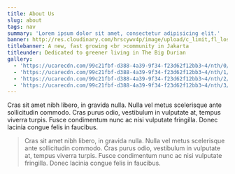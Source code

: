 ```yaml
---
title: About Us
slug: about
tags: nav
summary: 'Lorem ipsum dolor sit amet, consectetur adipisicing elit.'
banner: http://res.cloudinary.com/hrscywv4p/image/upload/c_limit,fl_lossy,h_1500,w_2000,f_auto,q_auto/v1/1378019/kilarov-zaneit-634702-unsplash_zfrfwx.jpg
titlebanner: A new, fast growing <br >community in Jakarta
titleunder: Dedicated to greener living in The Big Durian
gallery:
  - 'https://ucarecdn.com/99c21fbf-d388-4a39-9f34-f23d62f12bb3~4/nth/0/'
  - 'https://ucarecdn.com/99c21fbf-d388-4a39-9f34-f23d62f12bb3~4/nth/1/'
  - 'https://ucarecdn.com/99c21fbf-d388-4a39-9f34-f23d62f12bb3~4/nth/2/'
  - 'https://ucarecdn.com/99c21fbf-d388-4a39-9f34-f23d62f12bb3~4/nth/3/'
---
```


Cras sit amet nibh libero, in gravida nulla. Nulla vel metus scelerisque ante sollicitudin commodo. Cras purus odio, vestibulum in vulputate at, tempus viverra turpis. Fusce condimentum nunc ac nisi vulputate fringilla. Donec lacinia congue felis in faucibus.

> Cras sit amet nibh libero, in gravida nulla. Nulla vel metus scelerisque ante sollicitudin commodo. Cras purus odio, vestibulum in vulputate at, tempus viverra turpis. Fusce condimentum nunc ac nisi vulputate fringilla. Donec lacinia congue felis in faucibus.
